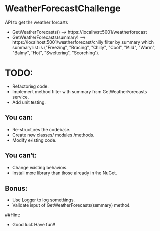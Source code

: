 # WeatherForecastChallenge


API to get the weather forcasts
 - GetWeatherForecasts() --> https://localhost:5001/weatherforecast
 - GetWeatherForecasts(summary) --> https://localhost:5001/weatherforecast/chilly
   filter by summary which summary list is ("Freezing", "Bracing", "Chilly", "Cool", "Mild", "Warm", "Balmy", "Hot", "Sweltering", "Scorching").


# TODO:
- Refactoring code.
- Implement method filter with summary from GetWeatherForecasts service.
- Add unit testing.

## You can:
- Re-structures the codebase.
- Create new classes/ modules /methods.
- Modify existing code.

## You can't:
- Change existing behaviors.
- Install more library than those already in the NuGet.

## Bonus:
- Use Logger to log somethings.
- Validate input of GetWeatherForecasts(summary) method.

##Hint:
- Good luck Have fun!!